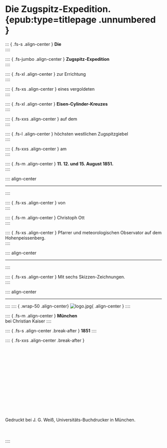 ﻿# Die Zugspitz-Expedition. {epub:type=titlepage .unnumbered }

::: { .fs-s .align-center }
**Die**<br />
::::

:::: { .fs-jumbo .align-center }
**Zugspitz-Expedition**<br />
::::

:::: { .fs-xl .align-center }
zur Errichtung<br />
::::

:::: { .fs-xs .align-center }
eines vergoldeten<br />
::::

:::: { .fs-xl .align-center }
**Eisen-Cylinder-Kreuzes**<br />
::::

:::: { .fs-xxs .align-center }
auf dem<br />
::::

:::: { .fs-l .align-center }
höchsten westlichen Zugspitzgiebel<br />
::::

:::: { .fs-xxs .align-center }
am<br />
::::

:::: { .fs-m .align-center }
**11. 12. und 15. August 1851.**<br />
::::

:::: align-center
****
::::

:::: { .fs-xs .align-center }
von<br />
::::

:::: { .fs-m .align-center }
Christoph Ott<br />
::::

:::: { .fs-xs .align-center }
Pfarrer und meteorologischen Observator auf dem Hohenpeissenberg.<br />
::::

:::: align-center
****
::::

:::: { .fs-xs .align-center }
Mit sechs Skizzen-Zeichnungen.<br />
::::

:::: align-center
****
::::
:::: { .wrap-50 .align-center}
![](logo.jpg "logo.jpg"){ .align-center }
::::

:::: { .fs-m .align-center }
**München**<br />
bei Christian Kaiser
::::

:::: { .fs-s .align-center .break-after }
**1851**
::::

:::: { .fs-xxs .align-center .break-after }
<br /><br /><br /><br /><br /><br /><br /><br /><br /><br /><br /><br /><br /><br /><br />Gedruckt bei J. G. Weiß,  Universitäts-Buchdrucker in München.<br /><br /><br /><br />
::::
